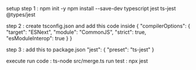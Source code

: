 setup
step 1 : npm init -y
         npm install --save-dev typescript jest ts-jest @types/jest

step 2 : create tsconfig.json and add this code inside
          {
              "compilerOptions": {
                  "target": "ESNext",
                  "module": "CommonJS",
                  "strict": true,
                  "esModuleInterop": true
              }
          }

step 3 : add this to package.json
          "jest": {
            "preset": "ts-jest"
          }

execute 
run code : ts-node src/merge.ts
run test : npx jest
